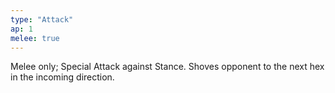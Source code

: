 ```yaml
---
type: "Attack"
ap: 1
melee: true
---
```


Melee only; Special Attack against Stance. Shoves opponent to the next hex in the incoming direction. 